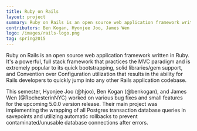 ```yaml
---
title: Ruby on Rails
layout: project
summary: Ruby on Rails is an open source web application framework written in Ruby. It's a powerful, full stack framework that practices the MVC paradigm and is extremely popular to its quick bootstrapping, solid libraries/gem support, and Convention over Configuration utilization that results in the ability for Rails developers to quickly jump into any other Rails application codebase.
contributors: Ben Kogan, Hyonjee Joo, James Wen
logo: /images/rails-logo.png
tag: spring2015
---
```

Ruby on Rails is an open source web application framework written in Ruby. It's a powerful, full stack framework that practices the MVC paradigm and is extremely popular to its quick bootstrapping, solid libraries/gem support, and Convention over Configuration utilization that results in the ability for Rails developers to quickly jump into any other Rails application codebase.

This semester, Hyonjee Joo (@hjoo), Ben Kogan (@benkogan), and James Wen (@RochesterinNYC) worked on various bug fixes and small features for the upcoming 5.0.0 version release. Their main project was implementing the wrapping of all Postgres transaction database queries in savepoints and utilizing automatic rollbacks to prevent contaminated/unusable database connections after errors. 
